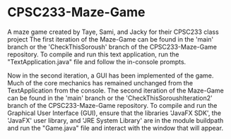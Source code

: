 # CPSC233-Maze-Game
A maze game created by Taye, Sami, and Jacky for their CPSC233 class project
The first iteration of the Maze-Game can be found in the 'main' branch or the 'CheckThisSoroush' branch of the CPSC233-Maze-Game repository. 
To compile and run this text application, run the "TextApplication.java" file and follow the in-console prompts. 

Now in the second iteration, a GUI has been implemented of the game. Much of the core mechanics has remained unchanged from the TextApplication from the console.
The second iteration of the Maze-Game can be found in the 'main' branch or the 'CheckThisSoroushIteration2' branch of the CPSC233-Maze-Game repository.
To compile and run the Graphical User Interface (GUI), ensure that the libraries 'JavaFX SDK', the 'JavaFX' user library, and 'JRE System Library' are in the module buildpath and run the "Game.java" file and interact with the window that will appear. 
